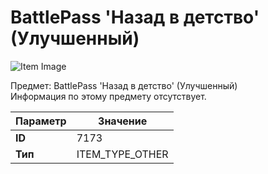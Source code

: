 # BattlePass 'Назад в детство' (Улучшенный)

![Item Image](../img/7173.webp?raw=true)

Предмет: BattlePass 'Назад в детство' (Улучшенный)<br>Информация по этому предмету отсутствует.


| Параметр | Значение |
|----------|----------|
| **ID** | 7173 |
| **Тип** | ITEM_TYPE_OTHER |


